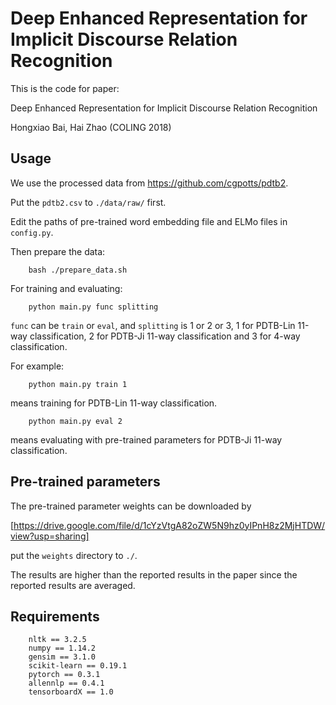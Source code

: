# Deep Enhanced Representation for Implicit Discourse Relation Recognition

This is the code for paper:

Deep Enhanced Representation for Implicit Discourse Relation Recognition

Hongxiao Bai, Hai Zhao    (COLING 2018)

## Usage

We use the processed data from https://github.com/cgpotts/pdtb2.

Put the `pdtb2.csv` to `./data/raw/` first.

Edit the paths of pre-trained word embedding file and ELMo files in `config.py`.

Then prepare the data:

        bash ./prepare_data.sh

For training and evaluating:

        python main.py func splitting

`func` can be `train` or `eval`, and `splitting` is 1 or 2 or 3,
1 for PDTB-Lin 11-way classification, 2 for PDTB-Ji 11-way classification and 3 for 4-way classification.

For example:

        python main.py train 1

means training for PDTB-Lin 11-way classification.

        python main.py eval 2

means evaluating with pre-trained parameters for PDTB-Ji 11-way classification.

## Pre-trained parameters

The pre-trained parameter weights can be downloaded by

[https://drive.google.com/file/d/1cYzVtgA82oZW5N9hz0yIPnH8z2MjHTDW/view?usp=sharing]

put the `weights` directory to `./`.

The results are higher than the reported results in the paper since the reported results are averaged.

## Requirements

        nltk == 3.2.5
        numpy == 1.14.2
        gensim == 3.1.0
        scikit-learn == 0.19.1
        pytorch == 0.3.1
        allennlp == 0.4.1
        tensorboardX == 1.0
